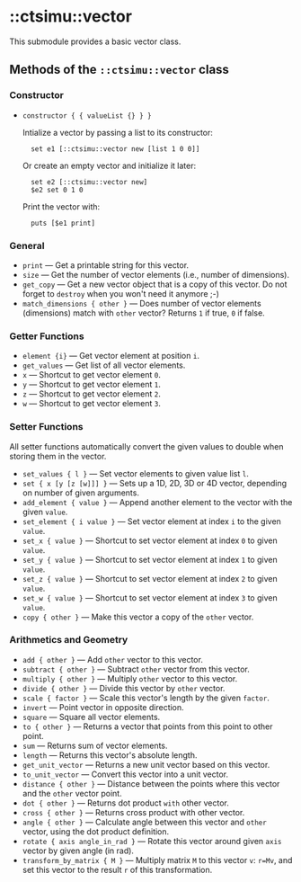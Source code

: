 # ::ctsimu::vector
This submodule provides a basic vector class.

## Methods of the `::ctsimu::vector` class

### Constructor

* `constructor { { valueList {} } }`

    Intialize a vector by passing a list to its constructor:

        set e1 [::ctsimu::vector new [list 1 0 0]]

    Or create an empty vector and initialize it later:

        set e2 [::ctsimu::vector new]
        $e2 set 0 1 0

    Print the vector with:

        puts [$e1 print]

### General

* `print` — Get a printable string for this vector.
* `size` — Get the number of vector elements (i.e., number of dimensions).
* `get_copy` — Get a new vector object that is a copy of this vector. Do not forget to `destroy` when you won't need it anymore ;-)
* `match_dimensions { other }` — Does number of vector elements (dimensions) match with `other` vector? Returns `1` if true, `0` if false.

### Getter Functions

* `element {i}` — Get vector element at position `i`.
* `get_values` — Get list of all vector elements.
* `x` — Shortcut to get vector element `0`.
* `y` — Shortcut to get vector element `1`.
* `z` — Shortcut to get vector element `2`.
* `w` — Shortcut to get vector element `3`.

### Setter Functions

All setter functions automatically convert the given values to double when storing them in the vector.

* `set_values { l }` — Set vector elements to given value list `l`.
* `set { x [y [z [w]]] }` — Sets up a 1D, 2D, 3D or 4D vector, depending on number of given arguments.
* `add_element { value }` — Append another element to the vector with the given `value`.
* `set_element { i value }` — Set vector element at index `i` to the given `value`.
* `set_x { value }` — Shortcut to set vector element at index `0` to given `value`.
* `set_y { value }` — Shortcut to set vector element at index `1` to given `value`.
* `set_z { value }` — Shortcut to set vector element at index `2` to given `value`.
* `set_w { value }` — Shortcut to set vector element at index `3` to given `value`.
* `copy { other }` — Make this vector a copy of the `other` vector.

### Arithmetics and Geometry

* `add { other }` — Add `other` vector to this vector.
* `subtract { other }` — Subtract `other` vector from this vector.
* `multiply { other }` — Multiply `other` vector to this vector.
* `divide { other }` — Divide this vector by `other` vector.
* `scale { factor }` — Scale this vector's length by the given `factor`.
* `invert` — Point vector in opposite direction.
* `square` — Square all vector elements.
* `to { other }` — Returns a vector that points from this point to other point.
* `sum` — Returns sum of vector elements.
* `length` — Returns this vector's absolute length.
* `get_unit_vector` — Returns a new unit vector based on this vector.
* `to_unit_vector` — Convert this vector into a unit vector.
* `distance { other }` — Distance between the points where this vector and the `other` vector point.
* `dot { other }` — Returns dot product `with` other vector.
* `cross { other }` — Returns cross product with other vector.
* `angle { other }` — Calculate angle between this vector and `other` vector, using the dot product definition.
* `rotate { axis angle_in_rad }` — Rotate this vector around given `axis` vector by given angle (in rad).
* `transform_by_matrix { M }` — Multiply matrix `M` to this vector `v`: `r=Mv`, and set this vector to the result `r` of this transformation.